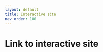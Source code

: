 ```yaml
---
layout: default
title: Interactive site
nav_order: 100
---
```

<h1> Link to interactive site </h1>
<a href=https://labsyspharm.shinyapps.io/hmsclinical/" target="_blank"> </a>
